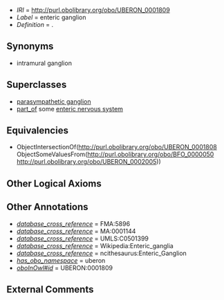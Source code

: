  * *IRI* = http://purl.obolibrary.org/obo/UBERON_0001809
 * *Label* = enteric ganglion
 * *Definition* = .

## Synonyms

 * intramural ganglion

## Superclasses

 * [parasympathetic ganglion](../../UBERON/08/UBERON_0001808.md)
 * [part_of](../../BFO/50/BFO_0000050.md) some [enteric nervous system](../../UBERON/05/UBERON_0002005.md)

## Equivalencies

 * ObjectIntersectionOf(<http://purl.obolibrary.org/obo/UBERON_0001808> ObjectSomeValuesFrom(<http://purl.obolibrary.org/obo/BFO_0000050> <http://purl.obolibrary.org/obo/UBERON_0002005>))

## Other Logical Axioms


## Other Annotations

 * *[database_cross_reference](../../ef/oboInOwl#hasDbXref.md)* = FMA:5896
 * *[database_cross_reference](../../ef/oboInOwl#hasDbXref.md)* = MA:0001144
 * *[database_cross_reference](../../ef/oboInOwl#hasDbXref.md)* = UMLS:C0501399
 * *[database_cross_reference](../../ef/oboInOwl#hasDbXref.md)* = Wikipedia:Enteric_ganglia
 * *[database_cross_reference](../../ef/oboInOwl#hasDbXref.md)* = ncithesaurus:Enteric_Ganglion
 * *[has_obo_namespace](../../ce/oboInOwl#hasOBONamespace.md)* = uberon
 * *[oboInOwl#id](../../id/oboInOwl#id.md)* = UBERON:0001809

## External Comments

